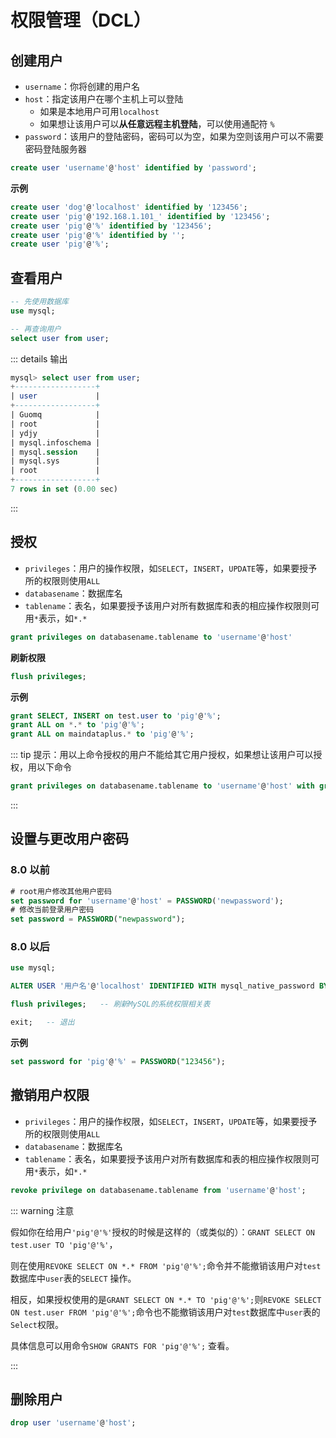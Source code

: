 # 权限管理（DCL）

## 创建用户

- `username`：你将创建的用户名
- `host`：指定该用户在哪个主机上可以登陆
    - 如果是本地用户可用`localhost`
    - 如果想让该用户可以**从任意远程主机登陆**，可以使用通配符 `%`
- `password`：该用户的登陆密码，密码可以为空，如果为空则该用户可以不需要密码登陆服务器

``` sql
create user 'username'@'host' identified by 'password';
```



**示例**

``` sql
create user 'dog'@'localhost' identified by '123456';
create user 'pig'@'192.168.1.101_' identified by '123456';
create user 'pig'@'%' identified by '123456';
create user 'pig'@'%' identified by '';
create user 'pig'@'%';
```





## 查看用户

``` sql
-- 先使用数据库
use mysql;

-- 再查询用户
select user from user;
```



::: details 输出

``` sql
mysql> select user from user;
+------------------+
| user             |
+------------------+
| Guomq            |
| root             |
| ydjy             |
| mysql.infoschema |
| mysql.session    |
| mysql.sys        |
| root             |
+------------------+
7 rows in set (0.00 sec)
```

:::





## 授权

- `privileges`：用户的操作权限，如`SELECT`，`INSERT`，`UPDATE`等，如果要授予所的权限则使用`ALL`
- `databasename`：数据库名
- `tablename`：表名，如果要授予该用户对所有数据库和表的相应操作权限则可用`*`表示，如`*.*`

``` sql
grant privileges on databasename.tablename to 'username'@'host'
```



**刷新权限**

``` sql
flush privileges;
```



**示例**

``` sql
grant SELECT, INSERT on test.user to 'pig'@'%';
grant ALL on *.* to 'pig'@'%';
grant ALL on maindataplus.* to 'pig'@'%';
```



::: tip 提示：用以上命令授权的用户不能给其它用户授权，如果想让该用户可以授权，用以下命令

``` sql
grant privileges on databasename.tablename to 'username'@'host' with grant option;
```

:::



## 设置与更改用户密码

### 8.0 以前

``` sql
# root用户修改其他用户密码
set password for 'username'@'host' = PASSWORD('newpassword');
# 修改当前登录用户密码
set password = PASSWORD("newpassword");
```

### 8.0 以后

``` sql
use mysql;

ALTER USER '用户名'@'localhost' IDENTIFIED WITH mysql_native_password BY '新密码';

flush privileges;   -- 刷新MySQL的系统权限相关表

exit;	-- 退出
```



**示例**

``` sql
set password for 'pig'@'%' = PASSWORD("123456");
```



## 撤销用户权限

- `privileges`：用户的操作权限，如`SELECT`，`INSERT`，`UPDATE`等，如果要授予所的权限则使用`ALL`
- `databasename`：数据库名
- `tablename`：表名，如果要授予该用户对所有数据库和表的相应操作权限则可用`*`表示，如`*.*`

``` sql
revoke privilege on databasename.tablename from 'username'@'host';
```



::: warning 注意

假如你在给用户`'pig'@'%'`授权的时候是这样的（或类似的）：`GRANT SELECT ON test.user TO 'pig'@'%'`，

则在使用`REVOKE SELECT ON *.* FROM 'pig'@'%';`命令并不能撤销该用户对`test`数据库中`user`表的`SELECT` 操作。



相反，如果授权使用的是`GRANT SELECT ON *.* TO 'pig'@'%';`则`REVOKE SELECT ON test.user FROM 'pig'@'%';`命令也不能撤销该用户对`test`数据库中`user`表的`Select`权限。



具体信息可以用命令`SHOW GRANTS FOR 'pig'@'%';` 查看。

:::



## 删除用户

``` sql
drop user 'username'@'host';
```



